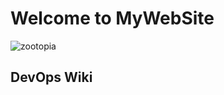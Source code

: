 # Welcome to MyWebSite

![zootopia](http://tj-download.weiyun.com/ftn_handler/1fb5ed544c9ba1078e06cae77bdfce250c765f40cabf94111f5ba4679443473d9ba524baa27b38aeac8aa22e66563b47be8e94f98af05360eca16f5907b4bb4c/come_on_partner.jpg)

## DevOps Wiki
